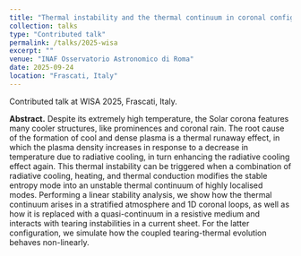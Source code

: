 ```yaml
---
title: "Thermal instability and the thermal continuum in coronal configurations"
collection: talks
type: "Contributed talk"
permalink: /talks/2025-wisa
excerpt: ""
venue: "INAF Osservatorio Astronomico di Roma"
date: 2025-09-24
location: "Frascati, Italy"
---
```


Contributed talk at WISA 2025, Frascati, Italy.

__Abstract.__ Despite its extremely high temperature, the Solar corona features many cooler structures, like prominences and coronal rain. The root cause of the formation of cool and dense plasma is a thermal runaway effect, in which the plasma density increases in response to a decrease in temperature due to radiative cooling, in turn enhancing the radiative cooling effect again. This thermal instability can be triggered when a combination of radiative cooling, heating, and thermal conduction modifies the stable entropy mode into an unstable thermal continuum of highly localised modes. Performing a linear stability analysis, we show how the thermal continuum arises in a stratified atmosphere and 1D coronal loops, as well as how it is replaced with a quasi-continuum in a resistive medium and interacts with tearing instabilities in a current sheet. For the latter configuration, we simulate how the coupled tearing-thermal evolution behaves non-linearly.
